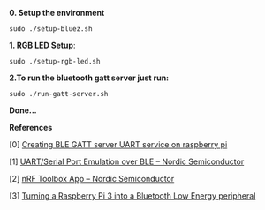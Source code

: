 **0. Setup the environment**

```shell
sudo ./setup-bluez.sh
```

**1. RGB LED Setup**:
```shell
sudo ./setup-rgb-led.sh
```

**2.To run the bluetooth gatt server just run:**

```shell
sudo ./run-gatt-server.sh
```

**Done...**



**References**

[0] [Creating BLE GATT server UART service on raspberry pi](https://scribles.net/creating-ble-gatt-server-uart-service-on-raspberry-pi/) 

[1] [UART/Serial Port Emulation over BLE – Nordic Semiconductor ](https://www.nordicsemi.com/Software-and-Tools/Development-Tools/nRF-Toolbox) 

[2] [nRF Toolbox App – Nordic Semiconductor](https://www.nordicsemi.com/Software-and-Tools/Development-Tools/nRF-Toolbox) 

[3] [Turning a Raspberry Pi 3 into a Bluetooth Low Energy peripheral](https://tobiastrumm.de/2016/10/04/turning-a-raspberry-pi-3-into-a-bluetooth-low-energy-peripheral/)

